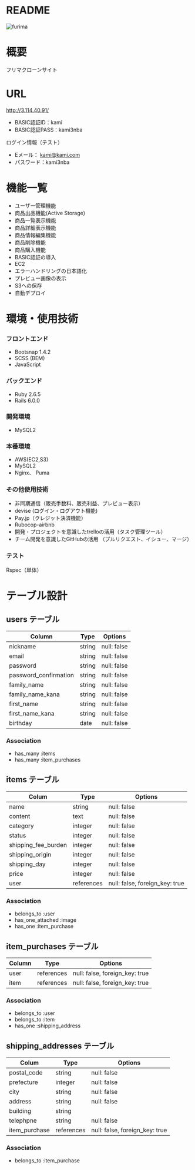 # README
![furima](https://user-images.githubusercontent.com/69024430/96328717-0d9ab380-1081-11eb-8713-2a13cfbda195.jpg)


# 概要
フリマクローンサイト

# URL
 http://3.114.40.91/

- BASIC認証ID：kami
- BASIC認証PASS：kami3nba

ログイン情報（テスト）
- Eメール： kami@kami.com
- パスワード：kami3nba

# 機能一覧
- ユーザー管理機能
- 商品出品機能(Active Storage)
- 商品一覧表示機能
- 商品詳細表示機能
- 商品情報編集機能
- 商品削除機能
- 商品購入機能
- BASIC認証の導入
- EC2
- エラーハンドリングの日本語化
- プレビュー画像の表示
- S3への保存
- 自動デプロイ

# 環境・使用技術

### フロントエンド
* Bootsnap 1.4.2
* SCSS (BEM)
* JavaScript

### バックエンド
* Ruby 2.6.5
* Rails 6.0.0

### 開発環境
* MySQL2

### 本番環境
* AWS(EC2,S3)
* MySQL2
* Nginx、 Puma

### その他使用技術
* 非同期通信（販売手数料、販売利益、プレビュー表示）
* devise (ログイン・ログアウト機能)
* Pay.jp（クレジット決済機能）
* Rubocop-airbnb
* 開発・プロジェクトを意識したtrelloの活用（タスク管理ツール）
* チーム開発を意識したGitHubの活用 （プルリクエスト、イシュー、マージ）

### テスト
Rspec（単体）


# テーブル設計

## users テーブル

| Column                | Type        | Options                            |
| --------------------- | ----------- | ---------------------------------- |
| nickname              | string      | null: false                        |
| email                 | string      | null: false                        |
| password              | string      | null: false                        |
| password_confirmation | string      | null: false                        |
| family_name           | string      | null: false                        |
| family_name_kana      | string      | null: false                        |
| first_name            | string      | null: false                        |
| first_name_kana       | string      | null: false                        |
| birthday              | date        | null: false                        |

### Association

- has_many :items
- has_many :item_purchases

## items テーブル

| Colum               | Type       | Options                        |
| ------------------- | ---------- | ------------------------------ |
| name                | string     | null: false                    |
| content             | text       | null: false                    |
| category            | integer    | null: false                    |
| status              | integer    | null: false                    |
| shipping_fee_burden | integer    | null: false                    |
| shipping_origin     | integer    | null: false                    |
| shipping_day        | integer    | null: false                    |
| price               | integer    | null: false                    |
| user                | references | null: false, foreign_key: true |

### Association

- belongs_to :user
- has_one_attached :image
- has_one :item_purchase

## item_purchases テーブル

| Column  | Type       | Options                        |
| ------- | ---------- | ------------------------------ |
| user    | references | null: false, foreign_key: true |
| item    | references | null: false, foreign_key: true |

### Association

- belongs_to :user
- belongs_to :item
- has_one :shipping_address

## shipping_addresses テーブル

| Colum         | Type       | Options                        |
| ------------- | ---------- | ------------------------------ |
| postal_code   | string     | null: false                    |
| prefecture    | integer    | null: false                    |
| city          | string     | null: false                    |
| address       | string     | null: false                    |
| building      | string     |                                |
| telephpne     | string     | null: false                    |
| item_purchase | references | null: false, foreign_key: true |

### Association

- belongs_to :item_purchase
